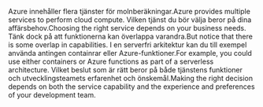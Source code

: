 <span data-ttu-id="9f483-101">Azure innehåller flera tjänster för molnberäkningar.</span><span class="sxs-lookup"><span data-stu-id="9f483-101">Azure provides multiple services to perform cloud compute.</span></span> <span data-ttu-id="9f483-102">Vilken tjänst du bör välja beror på dina affärsbehov.</span><span class="sxs-lookup"><span data-stu-id="9f483-102">Choosing the right service depends on your business needs.</span></span> <span data-ttu-id="9f483-103">Tänk dock på att funktionerna kan överlappa varandra.</span><span class="sxs-lookup"><span data-stu-id="9f483-103">But notice that there is some overlap in capabilities.</span></span> <span data-ttu-id="9f483-104">I en serverfri arkitektur kan du till exempel använda antingen containrar eller Azure-funktioner.</span><span class="sxs-lookup"><span data-stu-id="9f483-104">For example, you could use either containers or Azure functions as part of a serverless architecture.</span></span> <span data-ttu-id="9f483-105">Vilket beslut som är rätt beror på både tjänstens funktioner och utvecklingsteamets erfarenhet och önskemål.</span><span class="sxs-lookup"><span data-stu-id="9f483-105">Making the right decision depends on both the service capability and the experience and preferences of your development team.</span></span>